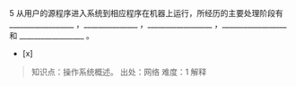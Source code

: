 5
从用户的源程序进入系统到相应程序在机器上运行，所经历的主要处理阶段有__________________ ，_______________
，__________________ ，__________________ 和 __________________ 。
- [x]  

> 知识点：操作系统概述。
> 出处：网络
> 难度：1
> 解释
